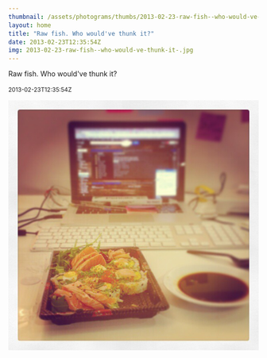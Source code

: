 ```yaml
---
thumbnail: /assets/photograms/thumbs/2013-02-23-raw-fish--who-would-ve-thunk-it-.jpg
layout: home
title: "Raw fish. Who would've thunk it?"
date: 2013-02-23T12:35:54Z
img: 2013-02-23-raw-fish--who-would-ve-thunk-it-.jpg
---
```


Raw fish. Who would've thunk it?

<small>2013-02-23T12:35:54Z</small>

![Raw fish. Who would've thunk it?](/assets/photograms/original/2013-02-23-raw-fish--who-would-ve-thunk-it-.jpg)
